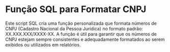 # Função SQL para Formatar CNPJ
Este script SQL cria uma função personalizada que formata números de CNPJ (Cadastro Nacional da Pessoa Jurídica) no formato padrão: XX.XXX.XXX/XXXX-XX. A função é útil para garantir que os números de CNPJ estejam sempre consistentes e adequadamente formatados ao serem exibidos ou utilizados em relatórios.
